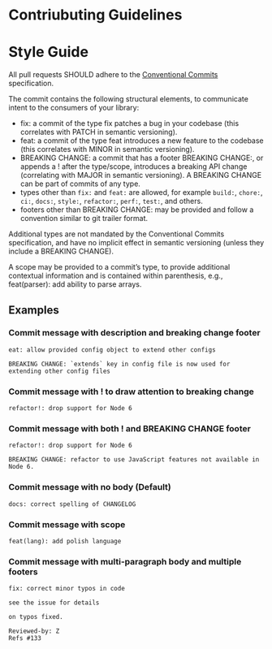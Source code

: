# Contriubuting Guidelines

# Style Guide

All pull requests SHOULD adhere to the [Conventional Commits](https://conventionalcommits.org/) specification.

The commit contains the following structural elements, to communicate intent to the consumers of your library:

* fix: a commit of the type fix patches a bug in your codebase (this correlates with PATCH in semantic versioning).
* feat: a commit of the type feat introduces a new feature to the codebase (this correlates with MINOR in semantic versioning).
* BREAKING CHANGE: a commit that has a footer BREAKING CHANGE:, or appends a ! after the type/scope, introduces a breaking API change (correlating with MAJOR in semantic versioning). A BREAKING CHANGE can be part of commits of any type.
* types other than `fix:` and `feat:` are allowed, for example `build:`, `chore:`, `ci:`, `docs:`, `style:`, `refactor:`, `perf:`, `test:`, and others.
* footers other than BREAKING CHANGE: <description> may be provided and follow a convention similar to git trailer format.

Additional types are not mandated by the Conventional Commits specification, and have no implicit effect in semantic versioning (unless they include a BREAKING CHANGE). 

A scope may be provided to a commit’s type, to provide additional contextual information and is contained within parenthesis, e.g., feat(parser): add ability to parse arrays.

## Examples

### Commit message with description and breaking change footer

```
eat: allow provided config object to extend other configs

BREAKING CHANGE: `extends` key in config file is now used for extending other config files
```

### Commit message with ! to draw attention to breaking change
```
refactor!: drop support for Node 6
```

### Commit message with both ! and BREAKING CHANGE footer

```
refactor!: drop support for Node 6

BREAKING CHANGE: refactor to use JavaScript features not available in Node 6.
```

### Commit message with no body (Default)

```
docs: correct spelling of CHANGELOG
```

### Commit message with scope

```
feat(lang): add polish language
```

### Commit message with multi-paragraph body and multiple footers

```
fix: correct minor typos in code

see the issue for details

on typos fixed.

Reviewed-by: Z
Refs #133
```
